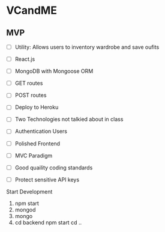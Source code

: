 
# VCandME

## MVP 
  - [ ] Utility: Allows users to inventory wardrobe and save oufits
  - [ ] React.js
  - [ ] MongoDB with Mongoose ORM
  - [ ] GET routes
  - [ ] POST routes
  - [ ] Deploy to Heroku
  - [ ] Two Technologies not talkied about in class
  - [ ] Authentication Users
  - [ ] Polished Frontend
  - [ ] MVC Paradigm
  - [ ] Good quaility coding standards
  - [ ] Protect sensitive API keys


Start Development
1. npm start
2. mongod
3. mongo
4. cd backend  npm start cd ..